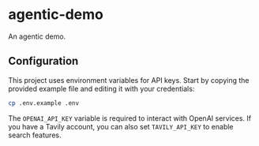 # agentic-demo

An agentic demo.

## Configuration

This project uses environment variables for API keys. Start by copying the
provided example file and editing it with your credentials:

```bash
cp .env.example .env
```

The `OPENAI_API_KEY` variable is required to interact with OpenAI services.
If you have a Tavily account, you can also set `TAVILY_API_KEY` to enable
search features.

